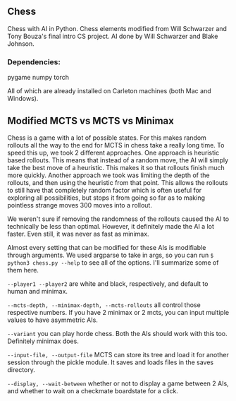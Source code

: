 ## Chess

Chess with AI in Python. Chess elements modified from Will Schwarzer and Tony Bouza's final intro CS project. AI done by Will Schwarzer and Blake Johnson.

### Dependencies:
pygame
numpy
torch

All of which are already installed on Carleton machines (both Mac and Windows).


## Modified MCTS vs MCTS vs Minimax

Chess is a game with a lot of possible states. For this makes random rollouts all the way to the end for MCTS in chess take a really long time.
To speed this up, we took 2 different approaches. One approach is heuristic based rollouts. This means that instead of a random move, the AI will simply take the best move of a heuristic. This makes it so that rollouts finish much more quickly.
Another approach we took was limiting the depth of the rollouts, and then using the heuristic from that point. This allows the rollouts to still have that completely random factor which is often useful for exploring all possibilities, but stops it from going so far as to making pointless strange moves 300 moves into a rollout.

We weren't sure if removing the randomness of the rollouts caused the AI to technically be less than optimal. However, it definitely made the AI a lot faster. Even still, it was never as fast as minimax. 

Almost every setting that can be modified for these AIs is modifiable through arguments. We used argparse to take in args, so you can run 
```$ python3 chess.py --help``` to see all of the options. I'll summarize some of them here.

```--player1 --player2``` are white and black, respectively, and default to human and minimax.

```--mcts-depth, --minimax-depth, --mcts-rollouts``` all control those respective numbers. If you have 2 minimax or 2 mcts, you can input multiple values to have asymmetric AIs.

```--variant``` you can play horde chess. Both the AIs should work with this too. Definitely minimax does.

```--input-file, --output-file``` MCTS can store its tree and load it for another session through the pickle module. It saves and loads files in the saves directory.

```--display, --wait-between``` whether or not to display a game between 2 AIs, and whether to wait on a checkmate boardstate for a click.



